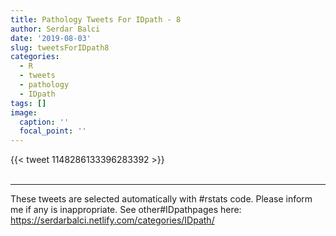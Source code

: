 ```yaml
---
title: Pathology Tweets For IDpath - 8
author: Serdar Balci
date: '2019-08-03'
slug: tweetsForIDpath8
categories:
  - R
  - tweets
  - pathology
  - IDpath
tags: []
image:
  caption: ''
  focal_point: ''
---
```



{{< tweet 1148286133396283392 >}}
<br>
<br>
<hr>


These tweets are selected automatically with #rstats code. Please inform me if any is inappropriate.
See other#IDpathpages here: https://serdarbalci.netlify.com/categories/IDpath/
